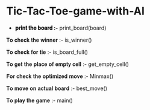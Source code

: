 # Tic-Tac-Toe-game-with-AI

- **𝐩𝐫𝐢𝐧𝐭 𝐭𝐡𝐞 𝐛𝐨𝐚𝐫𝐝 :-** print_board(board)

𝐓𝐨 𝐜𝐡𝐞𝐜𝐤 𝐭𝐡𝐞 𝐰𝐢𝐧𝐧𝐞𝐫 :- is_winner()

𝐓𝐨 𝐜𝐡𝐞𝐜𝐤 𝐟𝐨𝐫 𝐭𝐢𝐞 :- is_board_full()

𝐓𝐨 𝐠𝐞𝐭 𝐭𝐡𝐞 𝐩𝐥𝐚𝐜𝐞 𝐨𝐟 𝐞𝐦𝐩𝐭𝐲 𝐜𝐞𝐥𝐥 :- get_empty_cell()

𝐅𝐨𝐫 𝐜𝐡𝐞𝐜𝐤 𝐭𝐡𝐞 𝐨𝐩𝐭𝐢𝐦𝐢𝐳𝐞𝐝 𝐦𝐨𝐯𝐞 :- Minmax()

𝐓𝐨 𝐦𝐨𝐯𝐞 𝐨𝐧 𝐚𝐜𝐭𝐮𝐚𝐥 𝐛𝐨𝐚𝐫𝐝 :- best_move()

𝐓𝐨 𝐩𝐥𝐚𝐲 𝐭𝐡𝐞 𝐠𝐚𝐦𝐞 :- main()
